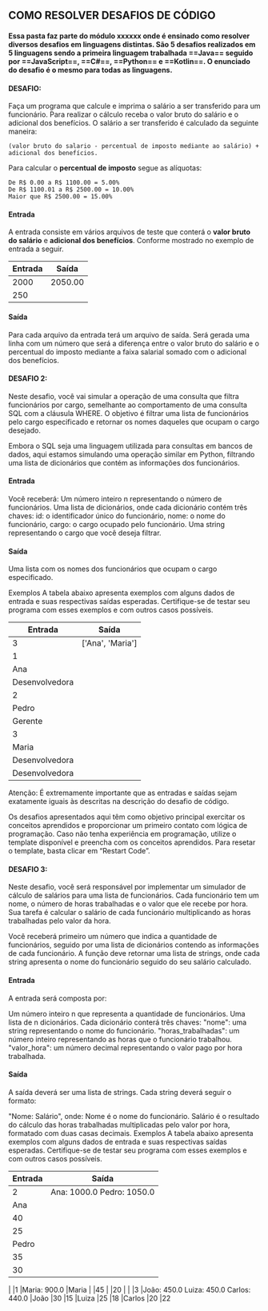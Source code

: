 ## COMO RESOLVER DESAFIOS DE CÓDIGO
#### Essa pasta faz parte do módulo xxxxxx onde é ensinado como resolver diversos desafios em linguagens distintas. São 5 desafios realizados em 5 linguagens sendo a primeira linguagem trabalhada ==Java== seguido por ==JavaScript==, ==C#==, ==Python== e ==Kotlin==. O enunciado do desafio é o mesmo para todas as linguagens.

#### DESAFIO: 
Faça um programa que calcule e imprima o salário a ser transferido para um funcionário. Para realizar o cálculo receba o valor bruto do salário e o adicional dos benefícios. O salário a ser transferido é calculado da seguinte maneira:

    (valor bruto do salario - percentual de imposto mediante ao salário) + adicional dos benefícios.

Para calcular o **percentual de imposto** segue as alíquotas:
    
    De R$ 0.00 a R$ 1100.00 = 5.00%  
    De R$ 1100.01 a R$ 2500.00 = 10.00%
    Maior que R$ 2500.00 = 15.00%

#### Entrada
A entrada consiste em vários arquivos de teste que conterá o **valor bruto do salário** e **adicional dos benefícios**. Conforme mostrado no exemplo de entrada a seguir.

| Entrada  | Saída      |
|----------|------------|
| 2000    | 2050.00     |
| 250     |             |

#### Saída
Para cada arquivo da entrada terá um arquivo de saída. Será gerada uma linha com um número que será a diferença entre o valor bruto do salário e o percentual do imposto mediante a faixa salarial somado com o adicional dos benefícios. 

#### DESAFIO 2:
Neste desafio, você vai simular a operação de uma consulta que filtra funcionários por cargo, semelhante ao comportamento de uma consulta SQL com a cláusula WHERE. O objetivo é filtrar uma lista de funcionários pelo cargo especificado e retornar os nomes daqueles que ocupam o cargo desejado.

Embora o SQL seja uma linguagem utilizada para consultas em bancos de dados, aqui estamos simulando uma operação similar em Python, filtrando uma lista de dicionários que contém as informações dos funcionários.

#### Entrada
Você receberá:
Um número inteiro n representando o número de funcionários.
Uma lista de dicionários, onde cada dicionário contém três chaves:
id: o identificador único do funcionário,
nome: o nome do funcionário,
cargo: o cargo ocupado pelo funcionário.
Uma string representando o cargo que você deseja filtrar.

#### Saída
Uma lista com os nomes dos funcionários que ocupam o cargo especificado.

Exemplos
A tabela abaixo apresenta exemplos com alguns dados de entrada e suas respectivas saídas esperadas. Certifique-se de testar seu programa com esses exemplos e com outros casos possíveis.

| Entrada                  | Saída      |
|--------------------------|------------|
|3                         | ['Ana', 'Maria']
|1
|Ana
|Desenvolvedora
|2
|Pedro
|Gerente
|3
|Maria
|Desenvolvedora
|Desenvolvedora    |    |


Atenção: É extremamente importante que as entradas e saídas sejam exatamente iguais às descritas na descrição do desafio de código.

Os desafios apresentados aqui têm como objetivo principal exercitar os conceitos aprendidos e proporcionar um primeiro contato com lógica de programação. Caso não tenha experiência em programação, utilize o template disponível e preencha com os conceitos aprendidos. Para resetar o template, basta clicar em “Restart Code”.

#### DESAFIO 3:

Neste desafio, você será responsável por implementar um simulador de cálculo de salários para uma lista de funcionários. Cada funcionário tem um nome, o número de horas trabalhadas e o valor que ele recebe por hora. Sua tarefa é calcular o salário de cada funcionário multiplicando as horas trabalhadas pelo valor da hora.

Você receberá primeiro um número que indica a quantidade de funcionários, seguido por uma lista de dicionários contendo as informações de cada funcionário. A função deve retornar uma lista de strings, onde cada string apresenta o nome do funcionário seguido do seu salário calculado.

#### Entrada
A entrada será composta por:

Um número inteiro n que representa a quantidade de funcionários.
Uma lista de n dicionários. Cada dicionário conterá três chaves:
"nome": uma string representando o nome do funcionário.
"horas_trabalhadas": um número inteiro representando as horas que o funcionário trabalhou.
"valor_hora": um número decimal representando o valor pago por hora trabalhada.

#### Saída
A saída deverá ser uma lista de strings. Cada string deverá seguir o formato:

"Nome: Salário", onde:
Nome é o nome do funcionário.
Salário é o resultado do cálculo das horas trabalhadas multiplicadas pelo valor por hora, formatado com duas casas decimais.
Exemplos
A tabela abaixo apresenta exemplos com alguns dados de entrada e suas respectivas saídas esperadas. Certifique-se de testar seu programa com esses exemplos e com outros casos possíveis.

| Entrada                  | Saída                  |
|--------------------------|------------            |
|2                         |Ana: 1000.0 Pedro: 1050.0
|Ana                       |
|40                        |
|25                        |
|Pedro                     |
|35                        |
|30                        |                           |
|
|1                         |Maria: 900.0
|Maria                     |
|45                        |
|20                        |
|
|3                         |João: 450.0 Luiza: 450.0 Carlos: 440.0
|João
|30
|15
|Luiza
|25
|18
|Carlos
|20
|22